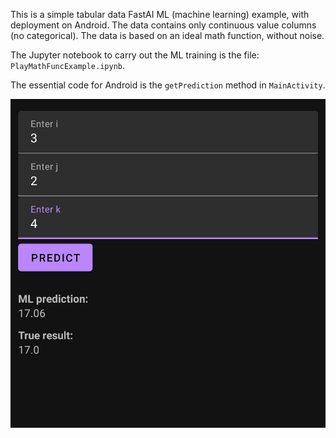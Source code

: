 This is a simple tabular data FastAI ML (machine learning) example, with deployment on Android.
The data contains only continuous value columns (no categorical).
The data is based on an ideal math function, without noise.

The Jupyter notebook to carry out the ML training is the file: `PlayMathFuncExample.ipynb`.

The essential code for Android is the `getPrediction` method in `MainActivity`.

![Alt text](Android_Screenshot.jpg?raw=true "Android screenshot")